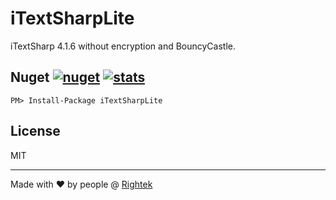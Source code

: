 # iTextSharpLite
iTextSharp 4.1.6 without encryption and BouncyCastle.

## Nuget [![nuget](https://img.shields.io/nuget/v/iTextSharpLite.svg?color=%23268bd2&style=flat-square)](https://www.nuget.org/packages/iTextSharpLite) [![stats](https://img.shields.io/nuget/dt/iTextSharpLite.svg?color=%2382b414&style=flat-square)](https://www.nuget.org/stats/packages/iTextSharpLite?groupby=Version)

`PM> Install-Package iTextSharpLite`

## License
MIT

---
Made with ♥ by people @ [Rightek](http://rightek.ir)
